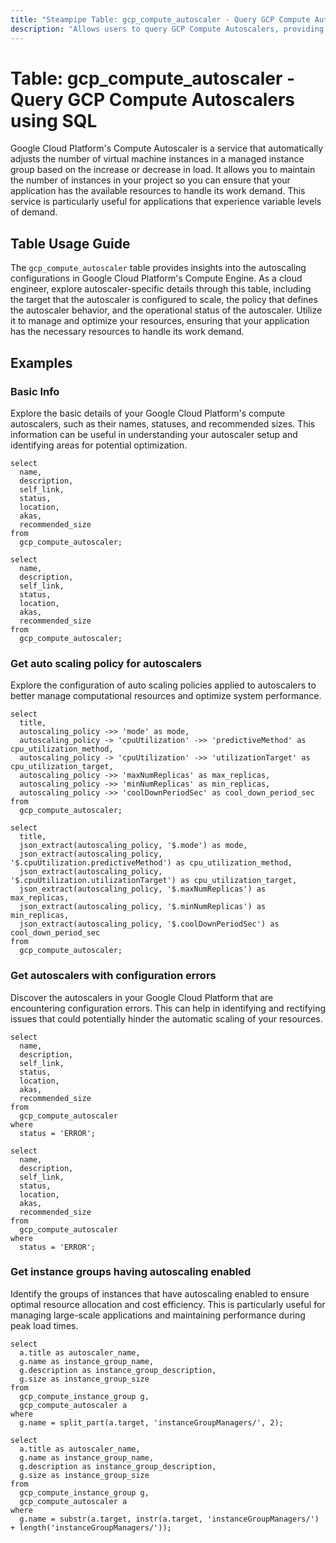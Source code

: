 ```yaml
---
title: "Steampipe Table: gcp_compute_autoscaler - Query GCP Compute Autoscalers using SQL"
description: "Allows users to query GCP Compute Autoscalers, providing insights into autoscaling configurations and operational status."
---
```


# Table: gcp_compute_autoscaler - Query GCP Compute Autoscalers using SQL

Google Cloud Platform's Compute Autoscaler is a service that automatically adjusts the number of virtual machine instances in a managed instance group based on the increase or decrease in load. It allows you to maintain the number of instances in your project so you can ensure that your application has the available resources to handle its work demand. This service is particularly useful for applications that experience variable levels of demand.

## Table Usage Guide

The `gcp_compute_autoscaler` table provides insights into the autoscaling configurations in Google Cloud Platform's Compute Engine. As a cloud engineer, explore autoscaler-specific details through this table, including the target that the autoscaler is configured to scale, the policy that defines the autoscaler behavior, and the operational status of the autoscaler. Utilize it to manage and optimize your resources, ensuring that your application has the necessary resources to handle its work demand.

## Examples

### Basic Info
Explore the basic details of your Google Cloud Platform's compute autoscalers, such as their names, statuses, and recommended sizes. This information can be useful in understanding your autoscaler setup and identifying areas for potential optimization.

```sql+postgres
select
  name,
  description,
  self_link,
  status,
  location,
  akas,
  recommended_size
from
  gcp_compute_autoscaler;
```

```sql+sqlite
select
  name,
  description,
  self_link,
  status,
  location,
  akas,
  recommended_size
from
  gcp_compute_autoscaler;
```

### Get auto scaling policy for autoscalers
Explore the configuration of auto scaling policies applied to autoscalers to better manage computational resources and optimize system performance.

```sql+postgres
select
  title,
  autoscaling_policy ->> 'mode' as mode,
  autoscaling_policy -> 'cpuUtilization' ->> 'predictiveMethod' as cpu_utilization_method,
  autoscaling_policy -> 'cpuUtilization' ->> 'utilizationTarget' as cpu_utilization_target,
  autoscaling_policy ->> 'maxNumReplicas' as max_replicas,
  autoscaling_policy ->> 'minNumReplicas' as min_replicas,
  autoscaling_policy ->> 'coolDownPeriodSec' as cool_down_period_sec
from
  gcp_compute_autoscaler;
```

```sql+sqlite
select
  title,
  json_extract(autoscaling_policy, '$.mode') as mode,
  json_extract(autoscaling_policy, '$.cpuUtilization.predictiveMethod') as cpu_utilization_method,
  json_extract(autoscaling_policy, '$.cpuUtilization.utilizationTarget') as cpu_utilization_target,
  json_extract(autoscaling_policy, '$.maxNumReplicas') as max_replicas,
  json_extract(autoscaling_policy, '$.minNumReplicas') as min_replicas,
  json_extract(autoscaling_policy, '$.coolDownPeriodSec') as cool_down_period_sec
from
  gcp_compute_autoscaler;
```

### Get autoscalers with configuration errors
Discover the autoscalers in your Google Cloud Platform that are encountering configuration errors. This can help in identifying and rectifying issues that could potentially hinder the automatic scaling of your resources.

```sql+postgres
select
  name,
  description,
  self_link,
  status,
  location,
  akas,
  recommended_size
from
  gcp_compute_autoscaler
where
  status = 'ERROR';
```

```sql+sqlite
select
  name,
  description,
  self_link,
  status,
  location,
  akas,
  recommended_size
from
  gcp_compute_autoscaler
where
  status = 'ERROR';
```

### Get instance groups having autoscaling enabled
Identify the groups of instances that have autoscaling enabled to ensure optimal resource allocation and cost efficiency. This is particularly useful for managing large-scale applications and maintaining performance during peak load times.

```sql+postgres
select
  a.title as autoscaler_name,
  g.name as instance_group_name,
  g.description as instance_group_description,
  g.size as instance_group_size
from
  gcp_compute_instance_group g,
  gcp_compute_autoscaler a
where
  g.name = split_part(a.target, 'instanceGroupManagers/', 2);
```

```sql+sqlite
select
  a.title as autoscaler_name,
  g.name as instance_group_name,
  g.description as instance_group_description,
  g.size as instance_group_size
from
  gcp_compute_instance_group g,
  gcp_compute_autoscaler a
where
  g.name = substr(a.target, instr(a.target, 'instanceGroupManagers/') + length('instanceGroupManagers/'));
```